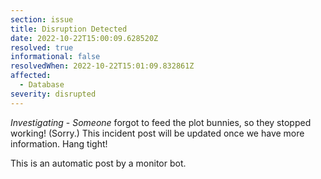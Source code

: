 ```yaml
---
section: issue
title: Disruption Detected
date: 2022-10-22T15:00:09.628520Z
resolved: true
informational: false
resolvedWhen: 2022-10-22T15:01:09.832861Z
affected:
  - Database
severity: disrupted
---
```

*Investigating* - _Someone_ forgot to feed the plot bunnies, so they stopped working! (Sorry.) This incident post will be updated once we have more information. Hang tight!

This is an automatic post by a monitor bot.
        